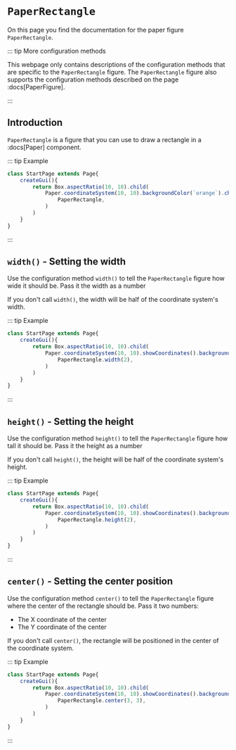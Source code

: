 <script>
	import ViewApp from '$lib/ViewApp.svelte'
</script>

# `PaperRectangle`
On this page you find the documentation for the paper figure `PaperRectangle`.

::: tip More configuration methods

This webpage only contains descriptions of the configuration methods that are specific to the `PaperRectangle` figure. The `PaperRectangle` figure also supports the configuration methods described on the page :docs[PaperFigure].

:::




## Introduction
`PaperRectangle` is a figure that you can use to draw a rectangle in a :docs[Paper] component.

::: tip Example

```js baga-show
class StartPage extends Page{
	createGui(){
		return Box.aspectRatio(10, 10).child(
			Paper.coordinateSystem(10, 10).backgroundColor(`orange`).children(
				PaperRectangle,
			)
		)
	}
}
```

:::




## `width()` - Setting the width
Use the configuration method `width()` to tell the `PaperRectangle` figure how wide it should be. Pass it the width as a number

If you don't call `width()`, the width will be half of the coordinate system's width.

::: tip Example

```js baga-show-editor-code
class StartPage extends Page{
	createGui(){
		return Box.aspectRatio(10, 10).child(
			Paper.coordinateSystem(10, 10).showCoordinates().backgroundColor(`orange`).children(
				PaperRectangle.width(2),
			)
		)
	}
}
```

:::




## `height()` - Setting the height
Use the configuration method `height()` to tell the `PaperRectangle` figure how tall it should be. Pass it the height as a number

If you don't call `height()`, the height will be half of the coordinate system's height.

::: tip Example

```js baga-show-editor-code
class StartPage extends Page{
	createGui(){
		return Box.aspectRatio(10, 10).child(
			Paper.coordinateSystem(10, 10).showCoordinates().backgroundColor(`orange`).children(
				PaperRectangle.height(2),
			)
		)
	}
}
```

:::





## `center()` - Setting the center position
Use the configuration method `center()` to tell the `PaperRectangle` figure where the center of the rectangle should be. Pass it two numbers:

* The X coordinate of the center
* The Y coordinate of the center

If you don't call `center()`, the rectangle will be positioned in the center of the coordinate system.

::: tip Example

```js baga-show-editor-code
class StartPage extends Page{
	createGui(){
		return Box.aspectRatio(10, 10).child(
			Paper.coordinateSystem(10, 10).showCoordinates().backgroundColor(`orange`).children(
				PaperRectangle.center(3, 3),
			)
		)
	}
}
```

:::